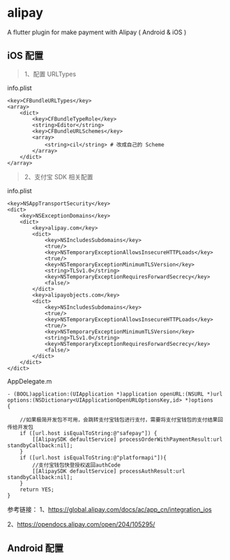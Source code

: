 # alipay

A flutter plugin for make payment with Alipay ( Android & iOS )

## iOS 配置

> 1、配置 URLTypes

info.plist
```
<key>CFBundleURLTypes</key>
<array>
    <dict>
        <key>CFBundleTypeRole</key>
        <string>Editor</string>
        <key>CFBundleURLSchemes</key>
        <array>
            <string>cil</string> # 改成自己的 Scheme
        </array>
    </dict>
</array>
```

> 2、支付宝 SDK 相关配置

info.plist
```
<key>NSAppTransportSecurity</key>
<dict>
    <key>NSExceptionDomains</key>
    <dict>
        <key>alipay.com</key>
        <dict>
            <key>NSIncludesSubdomains</key>
            <true/>
            <key>NSTemporaryExceptionAllowsInsecureHTTPLoads</key>
            <true/>
            <key>NSTemporaryExceptionMinimumTLSVersion</key>
            <string>TLSv1.0</string>
            <key>NSTemporaryExceptionRequiresForwardSecrecy</key>
            <false/>
        </dict>
        <key>alipayobjects.com</key>
        <dict>
            <key>NSIncludesSubdomains</key>
            <true/>
            <key>NSTemporaryExceptionAllowsInsecureHTTPLoads</key>
            <true/>
            <key>NSTemporaryExceptionMinimumTLSVersion</key>
            <string>TLSv1.0</string>
            <key>NSTemporaryExceptionRequiresForwardSecrecy</key>
            <false/>
        </dict>
    </dict>
</dict>
```

AppDelegate.m
```
- (BOOL)application:(UIApplication *)application openURL:(NSURL *)url options:(NSDictionary<UIApplicationOpenURLOptionsKey,id> *)options
{
    
    //如果极简开发包不可用，会跳转支付宝钱包进行支付，需要将支付宝钱包的支付结果回传给开发包
    if ([url.host isEqualToString:@"safepay"]) {
        [[AlipaySDK defaultService] processOrderWithPaymentResult:url standbyCallback:nil];
    }
    if ([url.host isEqualToString:@"platformapi"]){
        //支付宝钱包快登授权返回authCode
        [[AlipaySDK defaultService] processAuthResult:url standbyCallback:nil];
    }
    return YES;
}
```

参考链接：
1、https://global.alipay.com/docs/ac/app_cn/integration_ios

2、https://opendocs.alipay.com/open/204/105295/



## Android 配置

